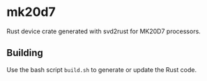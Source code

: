 # mk20d7

Rust device crate generated with svd2rust for MK20D7 processors.

## Building

Use the bash script `build.sh` to generate or update the Rust code.
